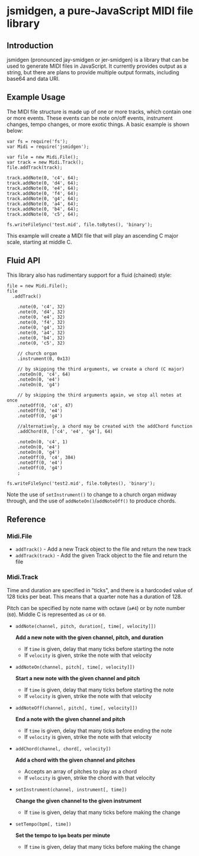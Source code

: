 # jsmidgen, a pure-JavaScript MIDI file library

## Introduction

jsmidgen (pronounced jay-smidgen or jer-smidgen) is a library that can be used
to generate MIDI files in JavaScript. It currently provides output as a string,
but there are plans to provide multiple output formats, including base64 and
data URI.

## Example Usage

The MIDI file structure is made up of one or more tracks, which contain one or
more events. These events can be note on/off events, instrument changes, tempo
changes, or more exotic things. A basic example is shown below:

    var fs = require('fs');
    var Midi = require('jsmidgen');

    var file = new Midi.File();
    var track = new Midi.Track();
    file.addTrack(track);

    track.addNote(0, 'c4', 64);
    track.addNote(0, 'd4', 64);
    track.addNote(0, 'e4', 64);
    track.addNote(0, 'f4', 64);
    track.addNote(0, 'g4', 64);
    track.addNote(0, 'a4', 64);
    track.addNote(0, 'b4', 64);
    track.addNote(0, 'c5', 64);

    fs.writeFileSync('test.mid', file.toBytes(), 'binary');

This example will create a MIDI file that will play an ascending C major scale,
starting at middle C.

## Fluid API

This library also has rudimentary support for a fluid (chained) style:

    file = new Midi.File();
    file
      .addTrack()

        .note(0, 'c4', 32)
        .note(0, 'd4', 32)
        .note(0, 'e4', 32)
        .note(0, 'f4', 32)
        .note(0, 'g4', 32)
        .note(0, 'a4', 32)
        .note(0, 'b4', 32)
        .note(0, 'c5', 32)

        // church organ
        .instrument(0, 0x13)

        // by skipping the third arguments, we create a chord (C major)
        .noteOn(0, 'c4', 64)
        .noteOn(0, 'e4')
        .noteOn(0, 'g4')

        // by skipping the third arguments again, we stop all notes at once
        .noteOff(0, 'c4', 47)
        .noteOff(0, 'e4')
        .noteOff(0, 'g4')

        //alternatively, a chord may be created with the addChord function
        .addChord(0, ['c4', 'e4', 'g4'], 64)

        .noteOn(0, 'c4', 1)
        .noteOn(0, 'e4')
        .noteOn(0, 'g4')
        .noteOff(0, 'c4', 384)
        .noteOff(0, 'e4')
        .noteOff(0, 'g4')
        ;

    fs.writeFileSync('test2.mid', file.toBytes(), 'binary');

Note the use of `setInstrument()` to change to a church organ midway through,
and the use of `addNoteOn()`/`addNoteOff()` to produce chords.

## Reference

### Midi.File

 - `addTrack()` - Add a new Track object to the file and return the new track
 - `addTrack(track)` - Add the given Track object to the file and return the file

### Midi.Track

Time and duration are specified in "ticks", and there is a hardcoded
value of 128 ticks per beat. This means that a quarter note has a duration of 128.

Pitch can be specified by note name with octave (`a#4`) or by note number (`60`).
Middle C is represented as `c4` or `60`.

 - `addNote(channel, pitch, duration[, time[, velocity]])`

   **Add a new note with the given channel, pitch, and duration**
   - If `time` is given, delay that many ticks before starting the note
   - If `velocity` is given, strike the note with that velocity
 - `addNoteOn(channel, pitch[, time[, velocity]])`

   **Start a new note with the given channel and pitch**
   - If `time` is given, delay that many ticks before starting the note
   - If `velocity` is given, strike the note with that velocity
 - `addNoteOff(channel, pitch[, time[, velocity]])`

   **End a note with the given channel and pitch**
   - If `time` is given, delay that many ticks before ending the note
   - If `velocity` is given, strike the note with that velocity
 - `addChord(channel, chord[, velocity])`

   **Add a chord with the given channel and pitches**
   - Accepts an array of pitches to play as a chord
   - If `velocity` is given, strike the chord with that velocity
 - `setInstrument(channel, instrument[, time])`

   **Change the given channel to the given instrument**
   - If `time` is given, delay that many ticks before making the change
 - `setTempo(bpm[, time])`

   **Set the tempo to `bpm` beats per minute**
   - If `time` is given, delay that many ticks before making the change
